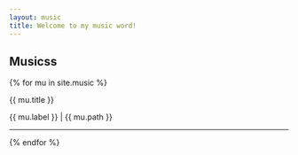 ```yaml
---
layout: music
title: Welcome to my music word!
---
```

## Musicss

  {% for mu in site.music %}
<div>
    <p id="post_title">{{ mu.title }}</p>
    <p>{{ mu.label }} | {{ mu.path }}</p>
</div>
<hr />
  {% endfor %}
